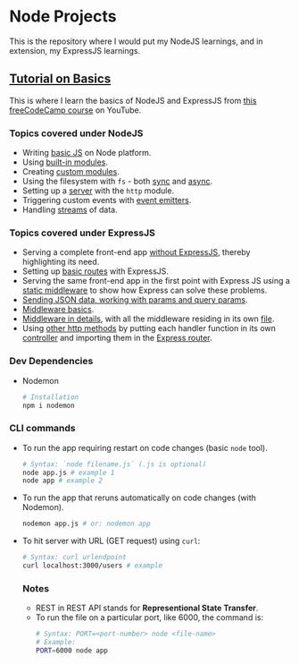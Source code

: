 # Node Projects

This is the repository where I would put my NodeJS learnings, and in extension, my ExpressJS learnings.

## [Tutorial on Basics](./tutorial-on-basics/)

This is where I learn the basics of NodeJS and ExpressJS from [this freeCodeCamp course](https://youtu.be/Oe421EPjeBE?si=NOR2QafiTV5RUjYG) on YouTube.

### Topics covered under NodeJS

- Writing [basic JS](./tutorial-on-basics/basics/app.js) on Node platform.
- Using [built-in modules](./tutorial-on-basics/basics/02-built-in-modules.js).
- Creating [custom modules](./tutorial-on-basics/basics/01-custom-modules.js).
- Using the filesystem with `fs` - both [sync](./tutorial-on-basics/basics/03-filesystems.js) and [async](./tutorial-on-basics/basics/05-filesystems-async-await.js).
- Setting up a [server](./tutorial-on-basics/basics/04-http-modules.js) with the `http` module.
- Triggering custom events with [event emitters](./tutorial-on-basics/basics/06-event-emitters.js).
- Handling [streams](./tutorial-on-basics/basics/07-streams.js) of data.

### Topics covered under ExpressJS

- Serving a complete front-end app [without ExpressJS](./tutorial-on-basics/express-tutorial/01-serving-navbar-app-without-express.js), thereby highlighting its need.
- Setting up [basic routes](./tutorial-on-basics/express-tutorial/02-express-basics.js) with ExpressJS.
- Serving the same front-end app in the first point with Express JS using a [static middleware](./tutorial-on-basics/express-tutorial/03-serving-navbar-app-with-express.js) to show how Express can solve these problems.
- [Sending JSON data, working with params and query params](./tutorial-on-basics/express-tutorial/04-json-params-query.js).
- [Middleware basics](./tutorial-on-basics/express-tutorial/05-middleware-basics.js).
- [Middleware in details](./tutorial-on-basics/express-tutorial/06-middleware-futher.js), with all the middleware residing in its own [file](./tutorial-on-basics/express-tutorial/middleware.js).
- Using [other http methods](./tutorial-on-basics/express-tutorial/07-http-methods.js) by putting each handler function in its own [controller](./tutorial-on-basics/express-tutorial/controllers/people.controllers.js) and importing them in the [Express router](./tutorial-on-basics/express-tutorial/routes/).

### Dev Dependencies

- Nodemon
  ```sh
  # Installation
  npm i nodemon
  ```

### CLI commands

- To run the app requiring restart on code changes (basic `node` tool).
  ```sh
  # Syntax: `node filename.js` (.js is optional)
  node app.js # example 1
  node app # example 2
  ```
- To run the app that reruns automatically on code changes (with Nodemon).
  ```sh
  nodemon app.js # or: nodemon app
  ```
- To hit server with URL (GET request) using `curl`:

  ```sh
  # Syntax: curl urlendpoint
  curl localhost:3000/users # example
  ```

  ### Notes

  - REST in REST API stands for **Representional State Transfer**.
  - To run the file on a particular port, like 6000, the command is:
    ```sh
    # Syntax: PORT=<port-number> node <file-name>
    # Example:
    PORT=6000 node app
    ```
